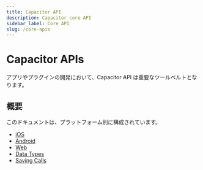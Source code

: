 ```yaml
---
title: Capacitor API
description: Capacitor core API
sidebar_label: Core API
slug: /core-apis
---
```


# Capacitor APIs

アプリやプラグインの開発において、Capacitor API は重要なツールベルトとなります。

## 概要

このドキュメントは、プラットフォーム別に構成されています。

- [iOS](/main/reference/core-apis/ios.md)
- [Android](/main/reference/core-apis/android.md)
- [Web](/main/reference/core-apis/web.md)
- [Data Types](/main/reference/core-apis/data-types.md)
- [Saving Calls](/main/reference/core-apis/saving-calls.md)
